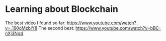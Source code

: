 # Learning about Blockchain

The best video I found so far: https://www.youtube.com/watch?v=_160oMzblY8
The second best: https://www.youtube.com/watch?v=bBC-nXj3Ng4
